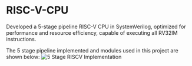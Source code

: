 # RISC-V-CPU
Developed a 5-stage pipeline RISC-V CPU in SystemVerilog, optimized for performance and resource efficiency, capable of executing all RV32IM instructions.

The 5 stage pipeline implemented and modules used in this project are shown below:
![5 Stage RISCV Implementation](https://github.com/user-attachments/assets/bcb978bb-5622-45f4-97f6-247b1386f97d)
